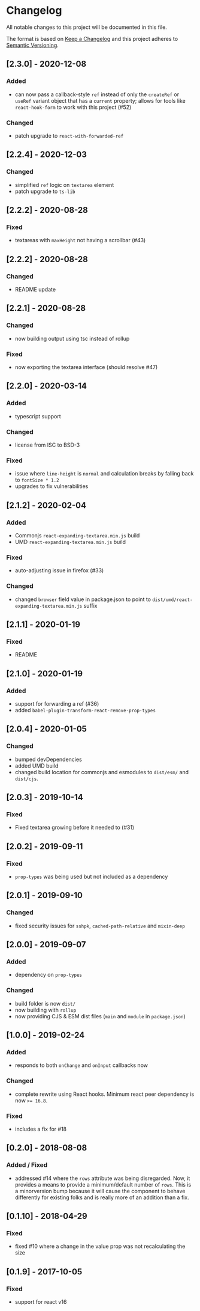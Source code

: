 # Changelog
All notable changes to this project will be documented in this file.

The format is based on [Keep a Changelog](http://keepachangelog.com/en/1.0.0/)
and this project adheres to [Semantic Versioning](http://semver.org/spec/v2.0.0.html).

## [2.3.0] - 2020-12-08

### Added

* can now pass a callback-style `ref` instead of only the `createRef` or
  `useRef` variant object that has a `current` property; allows for tools like
  `react-hook-form` to work with this project (#52)

### Changed

* patch upgrade to `react-with-forwarded-ref`

## [2.2.4] - 2020-12-03

### Changed

* simplified `ref` logic on `textarea` element
* patch upgrade to `ts-lib`

## [2.2.2] - 2020-08-28

### Fixed

* textareas with `maxHeight` not having a scrollbar (#43)

## [2.2.2] - 2020-08-28

### Changed

* README update

## [2.2.1] - 2020-08-28

### Changed

* now building output using tsc instead of rollup

### Fixed

* now exporting the textarea interface (should resolve #47)

## [2.2.0] - 2020-03-14

### Added

* typescript support

### Changed

* license from ISC to BSD-3

### Fixed

* issue where `line-height` is `normal` and calculation breaks by falling back
  to `fontSize * 1.2`
* upgrades to fix vulnerabilities

## [2.1.2] - 2020-02-04

### Added

* Commonjs `react-expanding-textarea.min.js` build
* UMD `react-expanding-textarea.min.js` build

### Fixed

* auto-adjusting issue in firefox (#33)

### Changed

* changed `browser` field value in package.json to point to
  `dist/umd/react-expanding-textarea.min.js` suffix

## [2.1.1] - 2020-01-19

### Fixed

* README

## [2.1.0] - 2020-01-19

### Added

* support for forwarding a ref (#36)
* added `babel-plugin-transform-react-remove-prop-types`

## [2.0.4] - 2020-01-05

### Changed

* bumped devDependencies
* added UMD build
* changed build location for commonjs and esmodules to `dist/esm/` and
  `dist/cjs`.

## [2.0.3] - 2019-10-14

### Fixed

* Fixed textarea growing before it needed to (#31)

## [2.0.2] - 2019-09-11

### Fixed

* `prop-types` was being used but not included as a dependency

## [2.0.1] - 2019-09-10

### Changed

* fixed security issues for `sshpk`, `cached-path-relative` and `mixin-deep`

## [2.0.0] - 2019-09-07

### Added

* dependency on `prop-types`

### Changed

* build folder is now `dist/`
* now building with `rollup`
* now providing CJS & ESM dist files (`main` and `module` in `package.json`)

## [1.0.0] - 2019-02-24

### Added

* responds to both `onChange` and `onInput` callbacks now

### Changed

* complete rewrite using React hooks. Minimum react peer dependency is now
  `>= 16.8`.

### Fixed

* includes a fix for #18

## [0.2.0] - 2018-08-08

### Added / Fixed

* addressed #14 where the `rows` attribute was being disregarded. Now, it
  provides a means to provide a minimum/default number of `rows`. This is a
  minorversion bump because it will cause the component to behave differently
  for existing folks and is really more of an addition than a fix.

## [0.1.10] - 2018-04-29

### Fixed

* fixed #10 where a change in the value prop was not recalculating the size

## [0.1.9] - 2017-10-05

### Fixed

* support for react v16

